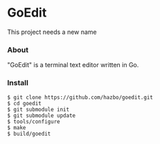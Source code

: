 # GoEdit
This project needs a new name

### About
"GoEdit" is a terminal text editor written in Go.

### Install

	$ git clone https://github.com/hazbo/goedit.git
	$ cd goedit
	$ git submodule init
	$ git submodule update
	$ tools/configure
	$ make
	$ build/goedit